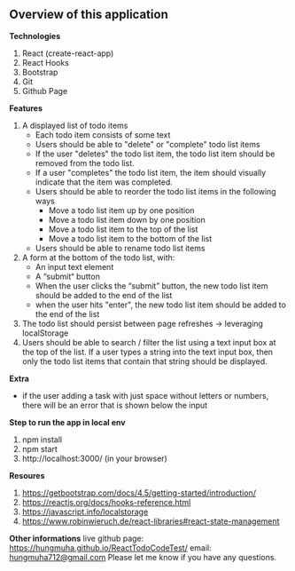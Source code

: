 

## Overview of this application 

**Technologies**

1. React (create-react-app)
2. React Hooks
3. Bootstrap
4. Git
5. Github Page

**Features**
1. A displayed list of todo items
    -   Each todo item consists of some text
    -   Users should be able to "delete" or "complete" todo list items
    -   If the user "deletes" the todo list item, the todo list item should be removed from the todo list.
    -   If a user "completes" the todo list item, the item should visually indicate that the item was completed.
    -   Users should be able to reorder the todo list items in the following ways
        -   Move a todo list item up by one position
        -   Move a todo list item down by one position
        -   Move a todo list item to the top of the list
        -   Move a todo list item to the bottom of the list
    -   Users should be able to rename todo list items
2. A form at the bottom of the todo list, with:
    -   An input text element
    -   A “submit“ button
    -   When the user clicks the “submit” button, the new todo list item should be added to the end of the list
    -   when the user hits "enter", the new todo list item should be added to the end of the list
3. The todo list should persist between page refreshes -> leveraging localStorage
4. Users should be able to search / filter the list using a text input box at the top of the list. If a user types a string into the text input box, then only the todo list items that contain that string should be displayed.

**Extra**
- if the user adding a task with just space without letters or numbers, there will be an error that is shown below the input

**Step to run the app in local env**
1. npm install
2. npm start
3. http://localhost:3000/ (in your browser)

**Resoures**
1. https://getbootstrap.com/docs/4.5/getting-started/introduction/
2. https://reactjs.org/docs/hooks-reference.html
3. https://javascript.info/localstorage
4. https://www.robinwieruch.de/react-libraries#react-state-management

**Other informations**
live github page: https://hungmuha.github.io/ReactTodoCodeTest/
email: hungmuha712@gmail.com
Please let me know if you have any questions.